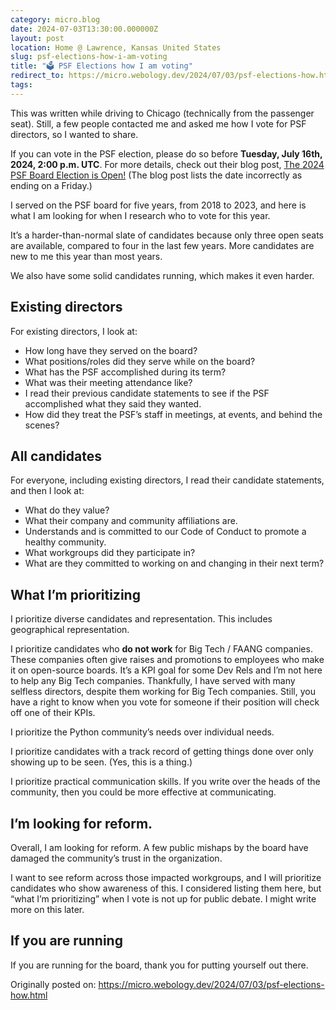 ```yaml
---
category: micro.blog
date: 2024-07-03T13:30:00.000000Z
layout: post
location: Home @ Lawrence, Kansas United States
slug: psf-elections-how-i-am-voting
title: "🗳️ PSF Elections how I am voting"
redirect_to: https://micro.webology.dev/2024/07/03/psf-elections-how.html
tags: 
---
```


This was written while driving to Chicago (technically from the passenger seat). Still, a few people contacted me and asked me how I vote for PSF directors, so I wanted to share.

If you can vote in the PSF election, please do so before **Tuesday, July 16th, 2024, 2:00 p.m. UTC**. For more details, check out their blog post, [The 2024 PSF Board Election is Open!](https://pyfound.blogspot.com/2024/07/the-2024-psf-board-election-is-open.html) (The blog post lists the date incorrectly as ending on a Friday.)

I served on the PSF board for five years, from 2018 to 2023, and here is what I am looking for when I research who to vote for this year.

It’s a harder-than-normal slate of candidates because only three open seats are available, compared to four in the last few years. More candidates are new to me this year than most years.

We also have some solid candidates running, which makes it even harder.

Existing directors
------------------

For existing directors, I look at:

- How long have they served on the board?
- What positions/roles did they serve while on the board?
- What has the PSF accomplished during its term?
- What was their meeting attendance like?
- I read their previous candidate statements to see if the PSF accomplished what they said they wanted.
- How did they treat the PSF’s staff in meetings, at events, and behind the scenes?

All candidates
--------------

For everyone, including existing directors, I read their candidate statements, and then I look at:

- What do they value?
- What their company and community affiliations are.
- Understands and is committed to our Code of Conduct to promote a healthy community.
- What workgroups did they participate in?
- What are they committed to working on and changing in their next term?

What I’m prioritizing
---------------------

I prioritize diverse candidates and representation. This includes geographical representation.

I prioritize candidates who **do not work** for Big Tech / FAANG companies. These companies often give raises and promotions to employees who make it on open-source boards. It’s a KPI goal for some Dev Rels and I’m not here to help any Big Tech companies. Thankfully, I have served with many selfless directors, despite them working for Big Tech companies. Still, you have a right to know when you vote for someone if their position will check off one of their KPIs.

I prioritize the Python community’s needs over individual needs.

I prioritize candidates with a track record of getting things done over only showing up to be seen. (Yes, this is a thing.)

I prioritize practical communication skills. If you write over the heads of the community, then you could be more effective at communicating.

I’m looking for reform.
-----------------------

Overall, I am looking for reform. A few public mishaps by the board have damaged the community’s trust in the organization.

I want to see reform across those impacted workgroups, and I will prioritize candidates who show awareness of this. I considered listing them here, but “what I’m prioritizing” when I vote is not up for public debate. I might write more on this later.

If you are running
------------------

If you are running for the board, thank you for putting yourself out there.

Originally posted on: https://micro.webology.dev/2024/07/03/psf-elections-how.html